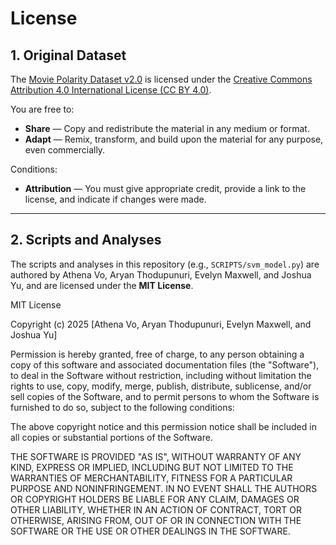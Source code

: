 # License

## 1. Original Dataset

The [Movie Polarity Dataset v2.0](https://www.cs.cornell.edu/people/pabo/movie-review-data/poldata.README.2.0.txt) is licensed under the [Creative Commons Attribution 4.0 International License (CC BY 4.0)](https://creativecommons.org/licenses/by/4.0/).

You are free to:

- **Share** — Copy and redistribute the material in any medium or format.
- **Adapt** — Remix, transform, and build upon the material for any purpose, even commercially.

Conditions:

- **Attribution** — You must give appropriate credit, provide a link to the license, and indicate if changes were made.

---

## 2. Scripts and Analyses

The scripts and analyses in this repository (e.g., `SCRIPTS/svm_model.py`) are authored by Athena Vo, Aryan Thodupunuri, Evelyn Maxwell, and Joshua Yu, and are licensed under the **MIT License**.

MIT License

Copyright (c) 2025 [Athena Vo, Aryan Thodupunuri, Evelyn Maxwell, and Joshua Yu]

Permission is hereby granted, free of charge, to any person obtaining a copy
of this software and associated documentation files (the "Software"), to deal
in the Software without restriction, including without limitation the rights
to use, copy, modify, merge, publish, distribute, sublicense, and/or sell
copies of the Software, and to permit persons to whom the Software is
furnished to do so, subject to the following conditions:

The above copyright notice and this permission notice shall be included in all
copies or substantial portions of the Software.

THE SOFTWARE IS PROVIDED "AS IS", WITHOUT WARRANTY OF ANY KIND, EXPRESS OR
IMPLIED, INCLUDING BUT NOT LIMITED TO THE WARRANTIES OF MERCHANTABILITY,
FITNESS FOR A PARTICULAR PURPOSE AND NONINFRINGEMENT. IN NO EVENT SHALL THE
AUTHORS OR COPYRIGHT HOLDERS BE LIABLE FOR ANY CLAIM, DAMAGES OR OTHER
LIABILITY, WHETHER IN AN ACTION OF CONTRACT, TORT OR OTHERWISE, ARISING FROM,
OUT OF OR IN CONNECTION WITH THE SOFTWARE OR THE USE OR OTHER DEALINGS IN THE
SOFTWARE.
